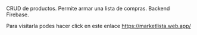CRUD de productos. Permite armar una lista de compras. Backend Firebase.

Para visitarla podes hacer click en este enlace https://marketlista.web.app/

